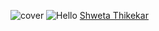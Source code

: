 ![cover](https://user-images.githubusercontent.com/72989187/183023975-4ea1c172-f005-4186-901a-683d59b4fa38.png)
![Hello](https://user-images.githubusercontent.com/72989187/183024891-d3264009-eb44-40b0-af48-ec7fa025cd32.gif) 
<animated-image style="width: 50px;">
<a href="https://github.com/shwetathikekar">Shweta Thikekar</a>
</animated-image>








<!--
**shwetathikekar/ShwetaThikekar** is a ✨ _special_ ✨ repository because its `README.md` (this file) appears on your GitHub profile.

Here are some ideas to get you started:

- 🔭 I’m currently working on ...
- 🌱 I’m currently learning ...
- 👯 I’m looking to collaborate on ...
- 🤔 I’m looking for help with ...
- 💬 Ask me about ...
- 📫 How to reach me: ...
- 😄 Pronouns: ...
- ⚡ Fun fact: ...
-->
